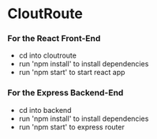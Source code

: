 
# CloutRoute

### For the React Front-End
- cd into cloutroute
- run 'npm install' to install dependencies
- run 'npm start' to start react app

### For the Express Backend-End
- cd into backend
- run 'npm install' to install dependencies
- run 'npm start' to express router
